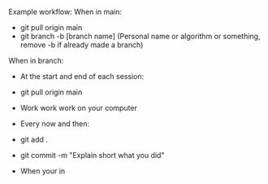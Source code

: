 Example workflow:
When in main:
- git pull origin main
- git branch -b [branch name] (Personal name or algorithm or something, remove -b if already made a branch)

When in branch:
- At the start and end of each session:
- git pull origin main
- Work work work on your computer
- Every now and then:
- git add .
- git commit -m "Explain short what you did"

- When your in
